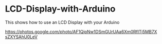 # LCD-Display-with-Arduino
This shows how to use an LCD Display with your Arduino


https://photos.google.com/photo/AF1QipNw1DSmGUrUAa6Xm0RfITj5MB7XsZXYSAhU0LeV
